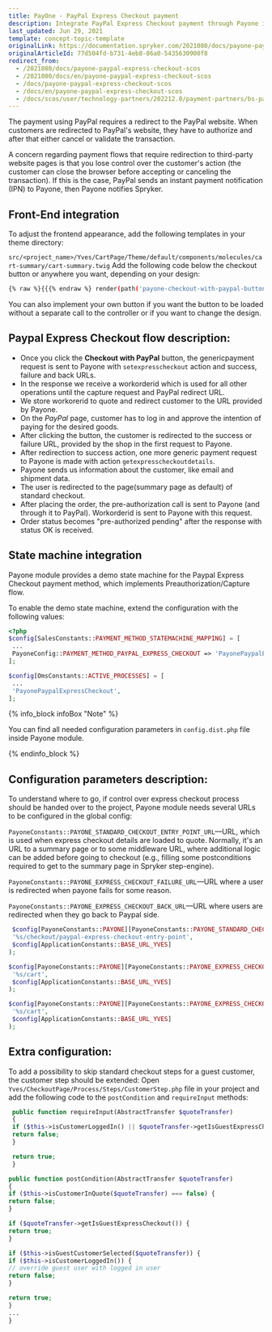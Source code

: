 ```yaml
---
title: PayOne - PayPal Express Checkout payment
description: Integrate PayPal Express Checkout payment through Payone into the Spryker-based shop.
last_updated: Jun 29, 2021
template: concept-topic-template
originalLink: https://documentation.spryker.com/2021080/docs/payone-paypal-express-checkout-scos
originalArticleId: 77d504fd-b731-4eb8-86a0-5435630900f8
redirect_from:
  - /2021080/docs/payone-paypal-express-checkout-scos
  - /2021080/docs/en/payone-paypal-express-checkout-scos
  - /docs/payone-paypal-express-checkout-scos
  - /docs/en/payone-paypal-express-checkout-scos
  - /docs/scos/user/technology-partners/202212.0/payment-partners/bs-payone/scos-integration/payone-paypal-express-checkout-payment.html
---
```


The payment using PayPal requires a redirect to the PayPal website. When customers are redirected to PayPal's website, they have to authorize and after that either cancel or validate the transaction.

A concern regarding payment flows that require redirection to third-party website pages is that you lose control over the customer's action (the customer can close the browser before accepting or canceling the transaction). If this is the case, PayPal sends an instant payment notification (IPN) to Payone, then Payone notifies Spryker.

## Front-End integration

To adjust the frontend appearance, add the following templates in your theme directory:

`src/<project_name>/Yves/CartPage/Theme/default/components/molecules/cart-summary/cart-summary.twig`
Add the following code below the checkout button or anywhere you want, depending on your design:

```bash
{% raw %}{{{% endraw %} render(path('payone-checkout-with-paypal-button')) {% raw %}}}{% endraw %}
```
You can also implement your own button if you want the button to be loaded without a separate call to the controller or if you want to change the design.

## Paypal Express Checkout flow description:

* Once you click the **Checkout with PayPal** button, the genericpayment request is sent to Payone with `setexpresscheckout` action and success, failure and back URLs.
* In the response we receive a workorderid which is used for all other operations until the capture request and PayPal redirect URL.
* We store workorerid to quote and redirect customer to the URL provided by Payone.
* On the *PayPal* page, customer has to log in and approve the intention of paying for the desired goods.
* After clicking the button, the customer is redirected to the success or failure URL, provided by the shop in the first request to Payone.
* After redirection to success action, one more generic payment request to Payone is made with action `getexpresscheckoutdetails`.
* Payone sends us information about the customer, like email and shipment data.
* The user is redirected to the page(summary page as default) of standard checkout.
* After placing the order, the pre-authorization call is sent to Payone (and through it to PayPal). Workorderid is sent to Payone with this request.
* Order status becomes "pre-authorized pending" after the response with status OK is received.

## State machine integration

Payone module provides a demo state machine for the Paypal Express Checkout payment method, which implements Preauthorization/Capture flow.

To enable the demo state machine, extend the configuration with the following values:

```php
<?php
$config[SalesConstants::PAYMENT_METHOD_STATEMACHINE_MAPPING] = [
 ...
 PayoneConfig::PAYMENT_METHOD_PAYPAL_EXPRESS_CHECKOUT => 'PayonePaypalExpressCheckout',
];

$config[OmsConstants::ACTIVE_PROCESSES] = [
 ...
 'PayonePaypalExpressCheckout',
];
 ```

{% info_block infoBox "Note" %}

You can find all needed configuration parameters in `config.dist.php` file inside Payone module.

{% endinfo_block %}

## Configuration parameters description:

To understand where to go, if control over express checkout process should be handed over to the project,
Payone module needs several URLs to be configured in the global config:

`PayoneConstants::PAYONE_STANDARD_CHECKOUT_ENTRY_POINT_URL`—URL, which is used when express checkout details are loaded to quote.
Normally, it's an URL to a summary page or to some middleware URL, where additional logic can be added before going to checkout (e.g., filling some postconditions required to get to the summary page in Spryker step-engine).

`PayoneConstants::PAYONE_EXPRESS_CHECKOUT_FAILURE_URL`—URL where a user is redirected when payone fails for some reason.

`PayoneConstants::PAYONE_EXPRESS_CHECKOUT_BACK_URL`—URL where users are redirected when they go back to Paypal side.

```php
 $config[PayoneConstants::PAYONE][PayoneConstants::PAYONE_STANDARD_CHECKOUT_ENTRY_POINT_URL] = sprintf(
 '%s/checkout/paypal-express-checkout-entry-point',
 $config[ApplicationConstants::BASE_URL_YVES]
);

$config[PayoneConstants::PAYONE][PayoneConstants::PAYONE_EXPRESS_CHECKOUT_FAILURE_URL] = sprintf(
 '%s/cart',
 $config[ApplicationConstants::BASE_URL_YVES]
);

$config[PayoneConstants::PAYONE][PayoneConstants::PAYONE_EXPRESS_CHECKOUT_BACK_URL] = sprintf(
 '%s/cart',
 $config[ApplicationConstants::BASE_URL_YVES]
);

```

## Extra configuration:

To add a possibility to skip standard checkout steps for a guest customer, the customer step should be extended:
Open `Yves/CheckoutPage/Process/Steps/CustomerStep.php` file in your project and add the following code to the `postCondition` and `requireInput` methods:

```php
 public function requireInput(AbstractTransfer $quoteTransfer)
 {
 if ($this->isCustomerLoggedIn() || $quoteTransfer->getIsGuestExpressCheckout()) {
 return false;
 }

 return true;
 }
 ```

 ```php
 public function postCondition(AbstractTransfer $quoteTransfer)
 {
 if ($this->isCustomerInQuote($quoteTransfer) === false) {
 return false;
 }

 if ($quoteTransfer->getIsGuestExpressCheckout()) {
 return true;
 }

 if ($this->isGuestCustomerSelected($quoteTransfer)) {
 if ($this->isCustomerLoggedIn()) {
 // override guest user with logged in user
 return false;
 }

 return true;
 }
 ...
 }
 ```
